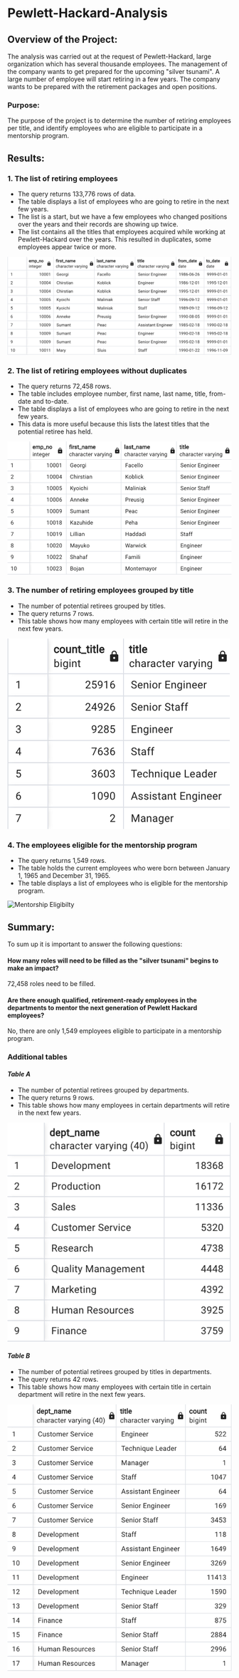 # Pewlett-Hackard-Analysis
## Overview of the Project:
The analysis was carried out at the request of Pewlett-Hackard, large organization which has several thousande employees. The management of the company wants to get prepared for the upcoming "silver tsunami". A large number of employee will start retiring in a few years. The company wants to be prepared with the retirement packages and open positions.

### Purpose:
The purpose of the project is to determine the number of retiring employees per title, and identify employees who are eligible to participate in a mentorship program.

## Results:

### 1. The list of retiring employees

- The query returns 133,776 rows of data.
- The table displays a list of employees who are going to retire in the next few years.
- The list is a start, but we have a few employees who changed positions over the years and their records are showing up twice. 
- The list contains all the titles that employees acquired while working at Pewlett-Hackard over the years. This resulted in duplicates, some employees appear twice or more.

![Retirement Titles](Resources/retirement_titles.png)

### 2. The list of retiring employees without duplicates

- The query returns 72,458 rows.
- The table includes employee number, first name, last name, title, from-date and to-date.
- The table displays a list of employees who are going to retire in the next few years.
- This data is more useful because this lists the latest titles that the potential retiree has held.

![Unique Titles](Resources/unique_titles.png)

### 3. The number of retiring employees grouped by title

- The number of potential retirees grouped by titles.
- The query returns 7 rows.
- This table shows how many employees with certain title will retire in the next few years.

![Retiring Titles](Resources/retiring_titles.png)

### 4. The employees eligible for the mentorship program

- The query returns 1,549 rows.
- The table holds the current employees who were born between January 1, 1965 and December 31, 1965.
- The table displays a list of employees who is eligible for the mentorship program.
  
![Mentorship Eligibilty](Resources/mentorship_eligibilty.png)

## Summary:

To sum up it is important to answer the following questions:
#### How many roles will need to be filled as the "silver tsunami" begins to make an impact?
72,458 roles need to be filled.
#### Are there enough qualified, retirement-ready employees in the departments to mentor the next generation of Pewlett Hackard employees?
No, there are only 1,549 employees eligible to participate in a mentorship program.

### Additional tables 

#### *Table A*
- The number of potential retirees grouped by departments.
- The query returns 9 rows.
- This table shows how many employees in certain departments will retire in the next few years.

![Retiring departments](Resources/retiring_departments.png)

#### *Table B*
- The number of potential retirees grouped by titles in departments.
- The query returns 42 rows.
- This table shows how many employees with certain title in certain department will retire in the next few years.

![Retiring departments by titles](Resources/retiring_title_department.png)
